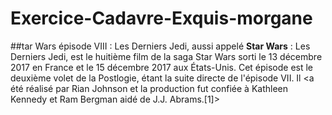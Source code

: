 # Exercice-Cadavre-Exquis-morgane
##tar Wars épisode VIII :
 Les Derniers Jedi, aussi appelé **Star Wars** : 
Les Derniers Jedi, est le huitième film de la saga Star Wars sorti le 13 décembre 2017 
en France et le 15 décembre 2017 aux États-Unis. Cet épisode est le deuxième volet de la 
Postlogie, étant la suite directe de l'épisode VII. Il <a été réalisé par Rian Johnson et la
 production fut confiée à Kathleen Kennedy et Ram Bergman aidé de J.J. Abrams.[1]>
